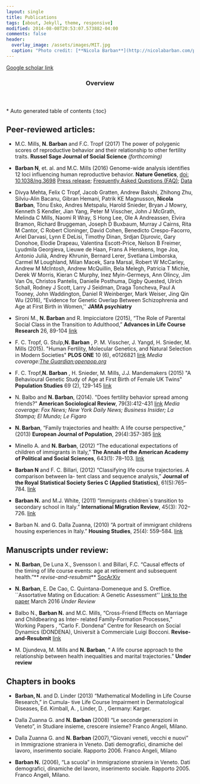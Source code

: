 ```yaml
---
layout: single
title: Publications
tags: [about, Jekyll, theme, responsive]
modified: 2014-08-08T20:53:07.573882-04:00
comments: false
header:
  overlay_image: /assets/images/MIT.jpg
  caption: "Photo credit: [**Nicola Barban**](http://nicolabarban.com/photography)"
---
```

[Google scholar link](http://scholar.google.co.uk/citations?user=cspszw4AAAAJ&hl=en)

<section id="table-of-contents" class="toc">
  <header>
    <h3>Overview</h3>
  </header>
<div id="drawer" markdown="1">
*  Auto generated table of contents
{:toc}
</div>
</section><!-- /#table-of-contents -->

## Peer-reviewed articles:
* M.C. Mills, **N. Barban** and F.C. Tropf (2017) The power of polygenic scores of reproductive behavior and their relationship to other fertility traits. **Russel Sage Journal of Social Science** *(forthcoming)*

* **Barban N**, et. al.  and M.C. Mills (2016) Genome-wide analysis identifies 12 loci influencing human reproductive behavior. **Nature Genetics**, [doi: 10.1038/ng.3698](http://www.nature.com/ng/journal/vaop/ncurrent/full/ng.3698.html)	[Press release](http://www.sociogenome.com/data/FAQlanguages); [Frequently Asked Questions (FAQ)](http://www.sociogenome.com/data/NG2016FAQ); [Data](http://www.sociogenome.com/data)

* Divya Mehta, Felix C Tropf, Jacob Gratten, Andrew Bakshi, Zhihong Zhu, Silviu-Alin Bacanu, Gibran Hemani, Patrik KE Magnusson, **Nicola Barban**, Tõnu Esko, Andres Metspalu, Harold Snieder, Bryan J Mowry, Kenneth S Kendler, Jian Yang, Peter M Visscher, John J McGrath, Melinda C Mills, Naomi R Wray, S Hong Lee, Ole A Andreassen, Elvira Bramon, Richard Bruggeman, Joseph D Buxbaum, Murray J Cairns, Rita M Cantor, C Robert Cloninger, David Cohen, Benedicto Crespo-Facorro, Ariel Darvasi, Lynn E DeLisi, Timothy Dinan, Srdjan Djurovic, Gary Donohoe, Elodie Drapeau, Valentina Escott-Price, Nelson B Freimer, Lyudmila Georgieva, Lieuwe de Haan, Frans A Henskens, Inge Joa, Antonio Julià, Andrey Khrunin, Bernard Lerer, Svetlana Limborska, Carmel M Loughland, Milan Macek, Sara Marsal, Robert W McCarley, Andrew M McIntosh, Andrew McQuillin, Bela Melegh, Patricia T Michie, Derek W Morris, Kieran C Murphy, Inez Myin-Germeys, Ann Olincy, Jim Van Os, Christos Pantelis, Danielle Posthuma, Digby Quested, Ulrich Schall, Rodney J Scott, Larry J Seidman, Draga Toncheva, Paul A Tooney, John Waddington, Daniel R Weinberger, Mark Weiser, Jing Qin Wu (2016), “Evidence for Genetic Overlap Between Schizophrenia and Age at First Birth in Women,'' **JAMA psychiatry**

* Sironi M., **N. Barban** and R. Impicciatore (2015), “The Role of Parental Social Class in the Transition to Adulthood,” **Advances in Life Course Research** 26, 89-104 [link](http://www.sciencedirect.com/science/article/pii/S1040260815000532)

* F. C. Tropf, G. Stulp,**N. Barban** , P. M. Visscher, J. Yangd, H. Snieder, M. Mills (2015). "Human Fertility, Molecular Genetics, and Natural Selection in Modern Societies" **PLOS ONE** 10 (6), e0126821  [link](http://www.tandfonline.com/doi/abs/10.1080/00324728.2015.1056823#.ViAIMrwu9_g) 
_Media coverage:[The Guardian](https://www.theguardian.com/science/2015/jun/03/genetics-plays-role-in-deciding-at-what-age-women-have-first-child-says-study);[openpop.org](http://www.openpop.org/?p=1111)_

* F. C. Tropf,**N. Barban** , H. Snieder, M. Mills, J.J. Mandemakers (2015) "A Behavioural Genetic Study of Age at First Birth of Female UK Twins" **Population Studies**  69 (2), 129-145  [link](http://www.tandfonline.com/doi/abs/10.1080/00324728.2015.1056823#.ViAIMrwu9_g)

* N. Balbo and **N. Barban**, (2014). "Does fertility behavior spread among friends?" **American Sociological Review**, 79(3):412-431 [link](http://asr.sagepub.com/content/79/3/412.abstract)
_Media coverage: Fox News; New York Daily News; Business Insider; La Stampa; El Mundo; Le Figaro_

* **N. Barban**, “Family trajectories and health: A life course perspective,” (2013) **European Journal of Population**, 29(4):357-385 [link](http://link.springer.com/article/10.1007%2Fs10680-013-9296-3)

* Minello A. and **N. Barban**, (2012) “The educational expectations of children of immigrants in Italy,” **The Annals of the American Academy of Political and Social Sciences**, 643(1): 78–103. [link](http://ann.sagepub.com/content/643/1/78.full.pdf+html)

* **Barban N** and F. C. Billari, (2012) “Classifying life course trajectories. A comparison between la- tent class and sequence analysis,” **Journal of the Royal Statistical Society Series C (Applied Statistics)**, 61(5):765–784. [link](http://onlinelibrary.wiley.com/doi/10.1111/j.1467-9876.2012.01047.x/abstract?systemMessage=Wiley+Online+Library+will+be+disrupted+on+9+June+from+10%3A00-12%3A00+BST+%2805%3A00-07%3A00+EDT%29+for+essential+maintenance)

* **Barban N.** and M.J. White, (2011) “Immigrants children`s transition to secondary school in Italy.” **International Migration Review**, 45(3): 702–726. [link](http://onlinelibrary.wiley.com/doi/10.1111/j.1747-7379.2011.00863.x/abstract)

* Barban N. and G. Dalla Zuanna, (2010) “A portrait of immigrant childrens housing experiences in Italy.” **Housing Studies**, 25(4): 559–584. [link](http://www.tandfonline.com/doi/abs/10.1080/02673031003712053?journalCode=chos20&)


## Manuscripts under review:
* **N. Barban**, De Luna X., Svensson I. and Billari, F.C. “Causal effects of the timing of life course events: age at retirement and subsequent health.”** _revise-and-resubmit_** [SocArXiv](https://osf.io/preprints/socarxiv/rqwpf/)

* **N. Barban**, E. De Cao, C. Quintana-Domeneque and S. Oreffice. ``Assortative Mating on Education: A Genetic Assessment'' [Link to the paper](http://www.economics.ox.ac.uk/materials/papers/14450/paper-791.pdf) March 2016 _Under Review_

* Balbo N., **Barban N.** and M.C. Mills, “Cross-Friend Effects on Marriage and Childbearing as Inter- related Family-Formation Processes,” Working Papers , “Carlo F. Dondena” Centre for Research on Social Dynamics (DONDENA), Universit ́a Commerciale Luigi Bocconi. **Revise-and-Resubmit** [link](http://www.dondena.unibocconi.it/wps/wcm/connect/Cdr/Centro_Dondena/Home/Working+Papers/Working_Paper_56_CdR_Dondena)

* M. Djundeva, M. Mills and **N. Barban**, “ A life course approach to the relationship between health inequalities and marital trajectories.” **Under review**

## Chapters in books
* **Barban, N.** and D. Linder (2013) “Mathematical Modelling in Life Course Research,” in Cumula- tive Life Course Impairment in Dermatological Diseases, Ed. Kimball, A. , Linder, D. , Germany: Karger. 

* Dalla Zuanna G. and **N. Barban** (2008) “Le seconde generazioni in Veneto”, in Studiare insieme, crescere insieme? Franco Angeli, Milano.

* Dalla Zuanna G. and **N. Barban** (2007),“Giovani veneti, vecchi e nuovi” in Immigrazione straniera in Veneto. Dati demografici, dinamiche del lavoro, inserimento sociale. Rapporto 2006. Franco Angeli, Milano

* **Barban N.** (2006), “La scuola” in Immigrazione straniera in Veneto. Dati demografici, dinamiche del lavoro, inserimento sociale. Rapporto 2005. Franco Angeli, Milano.

